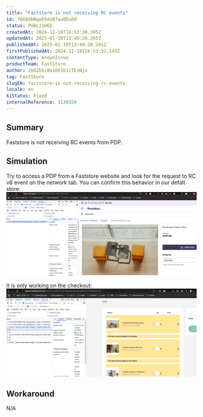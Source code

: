 ```yaml
---
title: "Faststore is not receiving RC events"
id: 76K8dbNqoEOdaB7au0Du8d
status: PUBLISHED
createdAt: 2024-11-18T16:53:30.395Z
updatedAt: 2025-01-10T13:49:28.265Z
publishedAt: 2025-01-10T13:49:28.265Z
firstPublishedAt: 2024-11-18T16:53:32.143Z
contentType: knownIssue
productTeam: FastStore
author: 2mXZkbi0oi061KicTExNjo
tag: FastStore
slugEN: faststore-is-not-receiving-rc-events
locale: en
kiStatus: Fixed
internalReference: 1136559
---
```


## Summary


Faststore is not receiving RC events from PDP.


##

## Simulation


Try to access a PDP from a Faststore website and look for the request to RC v8 event on the network tab. You can confirm this behavior in our defalt store:
 ![](https://raw.githubusercontent.com/vtexdocs/help-center-content/refs/heads/main/docs/en/known-issues/FastStore/faststore-is-not-receiving-rc-events_1.png)

It is only working on the checkout:
 ![](https://raw.githubusercontent.com/vtexdocs/help-center-content/refs/heads/main/docs/en/known-issues/FastStore/faststore-is-not-receiving-rc-events_2.png)


##

## Workaround


N/A





